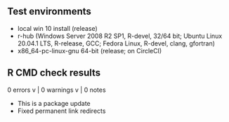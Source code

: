 ## Test environments
* local win 10 install (release)
* r-hub (Windows Server 2008 R2 SP1, R-devel, 32/64 bit; Ubuntu Linux 20.04.1 LTS, R-release, GCC; Fedora Linux, R-devel, clang, gfortran)
* x86_64-pc-linux-gnu 64-bit (release; on CircleCI)

## R CMD check results
0 errors v | 0 warnings v | 0 notes


* This is a package update
* Fixed permanent link redirects

  
